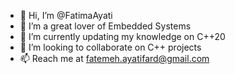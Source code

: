 - 👋 Hi, I’m @FatimaAyati
- 👀 I’m a great lover of Embedded Systems
- 🌱 I’m currently updating my knowledge on C++20
- 💞️ I’m looking to collaborate on C++ projects
- 📫 Reach me at fatemeh.ayatifard@gmail.com

<!---
FatimaAyati/FatimaAyati is a ✨ special ✨ repository because its `README.md` (this file) appears on your GitHub profile.
You can click the Preview link to take a look at your changes.
--->
